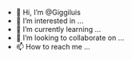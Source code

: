 - 👋 Hi, I’m @Giggiluis
- 👀 I’m interested in ...
- 🌱 I’m currently learning ...
- 💞️ I’m looking to collaborate on ...
- 📫 How to reach me ...

<!---
Giggiluis/Giggiluis is a ✨ special ✨ repository because its `README.md` (this file) appears on your GitHub profile.
You can click the Preview link to take a look at your changes.
--->
